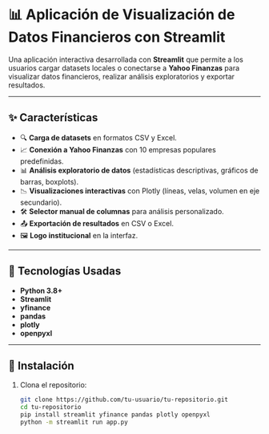 # 📊 Aplicación de Visualización de Datos Financieros con Streamlit

Una aplicación interactiva desarrollada con **Streamlit** que permite a los usuarios cargar datasets locales o conectarse a **Yahoo Finanzas** para visualizar datos financieros, realizar análisis exploratorios y exportar resultados.

---

## ✨ Características

- 🔍 **Carga de datasets** en formatos CSV y Excel.
- 📈 **Conexión a Yahoo Finanzas** con 10 empresas populares predefinidas.
- 📊 **Análisis exploratorio de datos** (estadísticas descriptivas, gráficos de barras, boxplots).
- 📉 **Visualizaciones interactivas** con Plotly (líneas, velas, volumen en eje secundario).
- 🛠️ **Selector manual de columnas** para análisis personalizado.
- 📤 **Exportación de resultados** en CSV o Excel.
- 🖼️ **Logo institucional** en la interfaz.

---

## 🧰 Tecnologías Usadas

- **Python 3.8+**
- **Streamlit**
- **yfinance**
- **pandas**
- **plotly**
- **openpyxl**

---

## 🚀 Instalación

1. Clona el repositorio:

   ```bash
   git clone https://github.com/tu-usuario/tu-repositorio.git
   cd tu-repositorio
   pip install streamlit yfinance pandas plotly openpyxl
   python -m streamlit run app.py
